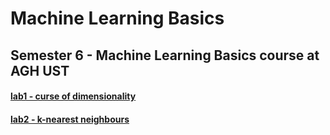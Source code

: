 # Machine Learning Basics
## Semester 6 - Machine Learning Basics course at AGH UST

#### [lab1 - curse of dimensionality](lab1)
#### [lab2 - k-nearest neighbours](lab2)
